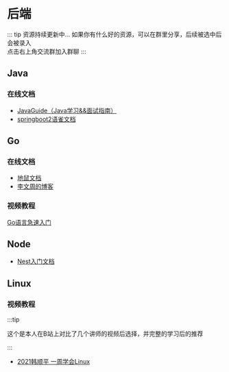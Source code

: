 # 后端

::: tip 资源持续更新中...
如果你有什么好的资源，可以在群里分享，后续被选中后会被录入 <br>
点击右上角交流群加入群聊
:::


## Java

### 在线文档

- [JavaGuide（Java学习&&面试指南）](https://javaguide.cn/home.html#%E9%A1%B9%E7%9B%AE%E7%9B%B8%E5%85%B3)
- [springboot2语雀文档](https://www.yuque.com/atguigu/springboot/lcfeme)




## Go

### 在线文档

- [地鼠文档](https://www.topgoer.cn/)
- [李文周的博客](https://www.liwenzhou.com/posts/Go/golang-menu/)

### 视频教程
[Go语言急速入门](https://www.bilibili.com/video/BV1ZJ411W7jG?p=1&vd_source=4db4edf8e68a4ceac9f0a41212e6f026)



## Node

- [Nest入门文档](https://docs.nestjs.cn/9/firststeps)

## Linux

### 视频教程

:::tip

这个是本人在B站上对比了几个讲师的视频后选择，并完整的学习后的推荐

:::

- [2021韩顺平 一周学会Linux](https://www.bilibili.com/video/BV1Sv411r7vd?p=1&vd_source=4db4edf8e68a4ceac9f0a41212e6f026)